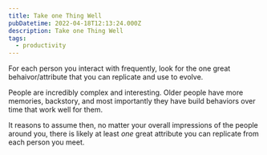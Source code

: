 ```yaml
---
title: Take one Thing Well
pubDatetime: 2022-04-18T12:13:24.000Z
description: Take one Thing Well
tags:
  - productivity
---
```


For each person you interact with frequently, look for the one great
behaivor/attribute that you can replicate and use to evolve.

People are incredibly complex and interesting. Older people have more memories,
backstory, and most importantly they have build behaviors over time that work
well for them.

It reasons to assume then, no matter your overall impressions of the people
around you, there is likely at least _one_ great attribute you can replicate
from each person you meet.
